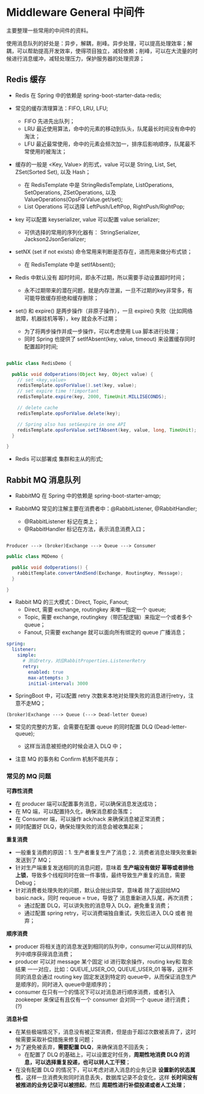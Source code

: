 # Middleware General 中间件

主要整理一些常用的中间件的资料。

使用消息队列的好处是：异步，解耦，削峰。异步处理，可以提高处理效率；解耦，可以帮助提高开发效率，使得项目独立，减轻依赖；削峰，可以在大流量的时候进行消息缓冲，减轻处理压力，保护服务器的处理资源；

## Redis 缓存

- Redis 在 Spring 中的依赖是 spring-boot-starter-data-redis;

- 常见的缓存清理算法：FIFO, LRU, LFU;
  + FIFO 先进先出队列；
  + LRU 最近使用算法，命中的元素的移动到队头，队尾最长时间没有命中的淘汰；
  + LFU 最近最常使用，命中的元素会频次加一，排序后影响顺序，队尾最不常使用的被淘汰；
  
- 缓存的一般是 \<Key, Value> 的形式，value 可以是 String, List, Set, ZSet(Sorted Set), 以及 Hash；
  + 在 RedisTemplate 中是 StringRedisTemplate, ListOperations, SetOperations, ZSetOperations, 以及 ValueOperations(OpsForValue.get/set);
  + List Operations 可以选择 LeftPush/LeftPop, RightPush/RightPop; 
  
- key 可以配置 keyserializer, value 可以配置 value serializer;
  + 可供选择的常用的序列化器有： StringSerializer, Jackson2JsonSerializer;

- setNX (set if not exists) 命令常用来判断是否存在，进而用来做分布式锁；
  + 在 RedisTemplate 中是 setIfAbsent();

- Redis 中默认没有 超时时间，即永不过期，所以需要手动设置超时时间；
  + 永不过期带来的潜在问题，就是内存泄漏，一旦不过期的key非常多，有可能导致缓存拒绝和缓存删除；
  
- set() 和 expire() 是两步操作（非原子操作），一旦 expire() 失败（比如网络故障，机器挂机等等），key 就会永不过期；
  + 为了将两步操作并成一步操作，可以考虑使用 Lua 脚本进行处理；
  + 同时 Spring 也提供了 setIfAbsent(key, value, timeout) 来设置缓存同时配置超时时间;

```java

public class RedisDemo {

  public void doOperations(Object key, Object value) {
    // set <key,value>
    redisTemplate.opsForValue().set(key, value);
    // set expire time !!important
    redisTemplate.expire(key, 2000, TimeUnit.MILLISECONDS);

    // delete cache
    redisTemplate.opsForValue.delete(key);

    // Spring also has set&expire in one API
    redisTemplate.opsForValue.setIfAbsent(key, value, long, TimeUnit);
  }

}
```

- Redis 可以部署成 集群和主从的形式;

## Rabbit MQ 消息队列

- RabbitMQ 在 Spring 中的依赖是 spring-boot-starter-amqp;

- RabbitMQ 常见的注解主要在消费者中：@RabbitListener, @RabbitHandler;
  + @RabbitListener 标记在类上；
  + @RabbitHandler 标记在方法，表示消息消费入口；

```text

Producer ---> (broker)Exchange ---> Queue ---> Consumer

```

```java
public class MQDemo {

  public void doOperations() {
    rabbitTemplate.convertAndSend(Exchange, RoutingKey, Message);
  }

}


```

- Rabbit MQ 的三大模式：Direct, Topic, Fanout;
  + Direct, 需要 exchange, routingkey 来唯一指定一个 queue;
  + Topic, 需要 exchange, routingkey（带匹配逻辑）来指定一个或者多个 queue；
  + Fanout, 只需要 exchange 就可以面向所有绑定的 queue 广播消息；

```yaml
spring:
  listener:
    simple:
      # 测试retry，对应RabbitProperties.ListenerRetry
      retry:
        enabled: true
        max-attempts: 3
        initial-interval: 3000
```
- SpringBoot 中，可以配置 retry 次数来本地对处理失败的消息进行retry，注意不走MQ；

```text
(broker)Exchange ---> Queue (---> Dead-letter Queue)
```
- 常见的完整的方案，会需要在配置 queue 的同时配置 DLQ (Dead-letter-queue);
  + 这样当消息被拒绝的时候会进入 DLQ 中；

- 注意 MQ 的事务和 Confirm 机制不能共存；

### 常见的 MQ 问题

__可靠性消费__

- 在 producer 端可以配置事务消息，可以确保消息发送成功；
- 在 MQ 端，可以配置持久化，确保消息都会落库；
- 在 Consumer 端，可以操作 ack/nack 来确保消息被正常消费；
- 同时配置好 DLQ，确保处理失败的消息会被收集起来；

__重复消费__

- 一般重复消费的原因：1. 生产者重复生产了消息；2. 消费者消息处理失败重新发送到了 MQ；
- 针对生产端重复发送相同的消息问题，意味着 __生产端没有做好 幂等或者排他上锁__，导致多个线程同时在做一件事情，最终导致生产重复的消息，需要 Debug；
- 针对消费者处理失败的问题，默认会抛出异常，意味着 除了返回给MQ basic.nack，同时 requeue = true，导致了 消息重新进入队尾，再次消费；
  + 通过配置 DLQ，可以讲失败的消息导入 DLQ，避免重复消费；
  + 通过配置 spring retry，可以消费端独自重试，失败后进入 DLQ 或者 抛弃；

__顺序消费__

- producer 将相关连的消息发送到相同的队列中，consumer可以从同样的队列中顺序获得消息消费；
- producer 可以对 message 某个固定 id 进行取余操作，routing key和 取余结果 一一对应，比如：QUEUE_USER_OO, QUEUE_USER_01 等等，这样不同的消息会通过 routing key 固定发送到特定的 queue中，从而保证消息生产是顺序的，同时进入 queue中是顺序的；
- consumer 在只有一个的情况下可以对消息进行顺序消费，或者引入 zookeeper 来保证有且仅有一个 consumer 会对同一个 queue 进行消费；(?)

__消息补偿__

- 在某些极端情况下，消息没有被正常消费，但是由于超过次数被丢弃了，这时候需要采取补偿措施来修复问题；
- 为了避免被丢弃，__需要配置 DLQ__，来确保消息不回丢失；
  + 在配置了 DLQ 的基础上，可以设置定时任务，__周期性地消费 DLQ 的消息，可以选择重复投递，也可以转人工干预__；
- 在没有配置 DLQ 的情况下，可以考虑对进入消息的业务记录 __设置新的状态属性__，这样一旦消费失败同时消息丢失，数据库记录不会变化，这样 __长时间没有被推进的业务记录可以被捞起__，然后 __周期性进行补偿投递或者人工处理__；
